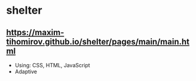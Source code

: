 # shelter
## https://maxim-tihomirov.github.io/shelter/pages/main/main.html


* Using: CSS, HTML, JavaScript
* Adaptive
